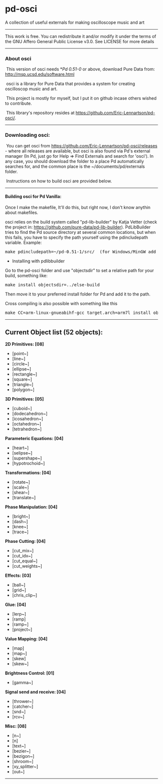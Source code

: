 # pd-osci
A collection of useful externals for making oscilloscope music and art

--------------------------------------------------------------------------

   This work is free. You can redistribute it and/or modify it under the
   terms of the GNU Affero General Public License v3.0. See LICENSE for more details

--------------------------------------------------------------------------

###   About osci

​	This version of osci needs **Pd 0.51-0* or above, download Pure Data from: http://msp.ucsd.edu/software.html

​	osci is a library for Pure Data that provides a system for creating oscilloscop music and art.

​	This project is mostly for myself, but I put it on github incase others wished to contribute.

​	This library's repository resides at <https://github.com/Eric-Lennartson/pd-osci/>.

--------------------------------------------------------------------------

### Downloading osci:

​	You can get osci from https://github.com/Eric-Lennartson/pd-osci/releases - where all releases are available, but osci is also found via Pd's external manager (In Pd, just go for Help => Find Externals and search for 'osci').  In any case, you should download the folder to a place Pd automatically searches for, and the common place is the ~/documents/pd/externals folder.

​	Instructions on how to build osci are provided below.

--------------------------------------------------------------------------

#### Building osci for Pd Vanilla:

Once I make the makefile, It'll do this, but right now, I don't know anythin about makefiles.

osci relies on the build system called "pd-lib-builder" by Katja Vetter (check the project in: <https://github.com/pure-data/pd-lib-builder>). PdLibBuilder tries to find the Pd source directory at several common locations, but when this fails, you have to specify the path yourself using the pdincludepath variable. Example:

<pre>make pdincludepath=~/pd-0.51-1/src/  (for Windows/MinGW add 'pdbinpath=~/pd-0.51-1/bin/)</pre>

* Installing with pdlibbuilder

Go to the pd-osci folder and use "objectsdir" to set a relative path for your build, something like:

<pre>make install objectsdir=../else-build</pre>
Then move it to your preferred install folder for Pd and add it to the path.

Cross compiling is also possible with something like this

<pre>make CC=arm-linux-gnueabihf-gcc target.arch=arm7l install objectsdir=../</pre>

--------------------------------------------------------------------------

## Current Object list (52 objects):

**2D Primitives: [08]**

- [point~]
- [line~]
- [circle~]
- [ellipse~]
- [rectangle~]
- [square~]
- [triangle~]
- [polygon~]

**3D Primitives: [05]**

- [cuboid~]
- [dodecahedron~]
- [icosahedron~]
- [octahedron~]
- [tetrahedron~]

**Parameteric Equations: [04]**

- [heart~]
- [selipse~]
- [supershape~]
- [hypotrochoid~]

**Transformations: [04]**

- [rotate~]
- [scale~]
- [shear~]
- [translate~]

**Phase Manipulation: [04]**

- [bright~]
- [dash~]
- [knee~]
- [trace~]

**Phase Cutting: [04]**

- [cut_mix~]
- [cut_idx~]
- [cut_equal~]
- [cut_weights~]

**Effects: [03]**

- [ball~]
- [grid~]
- [chris_clip~]

**Glue: [04]**

- [lerp~]
- [ramp]
- [ramp~]
- [project~]

**Value Mapping: [04]**

- [map]
- [map~]
- [skew]
- [skew~]

**Brightness Control: [01]**

- [gamma~]

**Signal send and receive: [04]**

- [thrower~]
- [catcher~]
- [snd~]
- [rcv~]

**Misc: [08]**

- [n~]
- [n]
- [text~]
- [bezier~]
- [bezigon~]
- [shroom~]
- [xy_splitter~]
- [out~]

--------------------------------------------------------------------------
